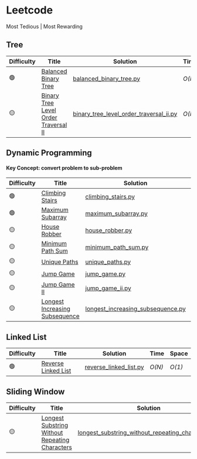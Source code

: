 # Leetcode
Most Tedious | Most Rewarding

## Tree
|  Difficulty  | Title | Solution | Time | Space |
| --- | ----- | -------- | ---- | ----- |
| 🟢 | [Balanced Binary Tree](https://leetcode.com/problems/balanced-binary-tree/#/solutions) | [balanced_binary_tree.py](./scripts/balanced_binary_tree.py) | _O(N)_ | _O(h)_ |
| 🟡 | [Binary Tree Level Order Traversal II](https://leetcode.com/problems/binary-tree-level-order-traversal-ii/#/solutions) | [binary_tree_level_order_traversal_ii.py](./scripts/binary_tree_level_order_traversal_ii.py) | _O(N)_ | _O(h)_ |

## Dynamic Programming
#### Key Concept: convert problem to sub-problem
|  Difficulty  | Title | Solution | Time | Space |
| --- | ----- | -------- | ---- | ----- |
| 🟢 | [Climbing Stairs](https://leetcode.com/problems/climbing-stairs/#/solutions) | [climbing_stairs.py](./scripts/climbing_stairs.py) | _O(N)_ | _O(1)_ |
| 🟢 | [Maximum Subarray](https://leetcode.com/problems/maximum-subarray/#/solutions) | [maximum_subarray.py](./scripts/maximum_subarray.py) | _O(N)_ | _O(1)_ |
| 🟡 | [House Robber](https://leetcode.com/problems/house-robber/#/solutions) | [house_robber.py](./scripts/house_robber.py) | _O(N)_ | _O(N)_ |
| 🟡 | [Minimum Path Sum](https://leetcode.com/problems/minimum-path-sum/#/solutions) | [minimum_path_sum.py](./scripts/minimum_path_sum.py) | _O(N^2)_ | _O(M*N)_ |
| 🟡 | [Unique Paths](https://leetcode.com/problems/unique-paths/#/solutions) | [unique_paths.py](./scripts/unique_paths.py) | _O(N^2)_ | _O(M*N)_ |
| 🟡 | [Jump Game](https://leetcode.com/problems/jump-game/#/solutions) | [jump_game.py](./scripts/jump_game.py) | _O(N)_ | _O(1)_ |
| 🟡 | [Jump Game II](https://leetcode.com/problems/jump-game-ii/#/solutions) | [jump_game_ii.py](./scripts/jump_game_ii.py) | _O(N)_ | _O(1)_ |
| 🟡 | [Longest Increasing Subsequence](https://leetcode.com/problems/longest-increasing-subsequence/#/solutions) | [longest_increasing_subsequence.py](./scripts/longest_increasing_subsequence.py) | _O(N^2)_ | _O(1)_ |

## Linked List
|  Difficulty  | Title | Solution | Time | Space |
| --- | ----- | -------- | ---- | ----- |
| 🟢 | [Reverse Linked List](https://leetcode.com/problems/reverse-linked-list/#/solutions) | [reverse_linked_list.py](./scripts/reverse_linked_list.py) | _O(N)_ | _O(1)_ |

## Sliding Window
|  Difficulty  | Title | Solution | Time | Space |
| --- | ----- | -------- | ---- | ----- |
| 🟡 | [Longest Substring Without Repeating Characters](https://leetcode.com/problems/longest-substring-without-repeating-characters/#/solutions) | [longest_substring_without_repeating_characters.py](./scripts/longest_substring_without_repeating_characters.py) | _O(N)_ | _O(1)_ |